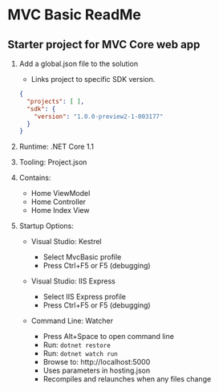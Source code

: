 ﻿# MVC Basic ReadMe

## Starter project for MVC Core web app

1. Add a global.json file to the solution

    - Links project to specific SDK version.

    ```json
    {
      "projects": [ ],
      "sdk": {
        "version": "1.0.0-preview2-1-003177"
      }
    }
    ```

2. Runtime: .NET Core 1.1

3. Tooling: Project.json

4. Contains:

    - Home ViewModel
    - Home Controller
    - Home Index View

5. Startup Options:

    - Visual Studio: Kestrel
        + Select MvcBasic profile
        + Press Ctrl+F5 or F5 (debugging)

    - Visual Studio: IIS Express
        + Select IIS Express profile
        + Press Ctrl+F5 or F5 (debugging)

    - Command Line: Watcher
        + Press Alt+Space to open command line
        + Run: `dotnet restore`
        + Run: `dotnet watch run`
        + Browse to: http://localhost:5000
        + Uses parameters in hosting.json
        + Recompiles and relaunches when any files change

